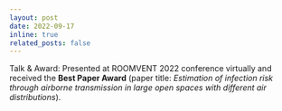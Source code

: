 ```yaml
---
layout: post
date: 2022-09-17
inline: true
related_posts: false
---
```


Talk & Award: Presented at ROOMVENT 2022 conference virtually and received the **Best Paper Award** (paper title: *Estimation of infection risk through airborne transmission in large open spaces with different air distributions*). 